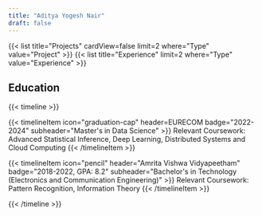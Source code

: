 ```yaml
---
title: "Aditya Yogesh Nair"
draft: false
---
```

{{< list title="Projects" cardView=false limit=2 where="Type" value="Project" >}}
{{< list title="Experience" limit=2 where="Type" value="Experience" >}}
## Education
{{< timeline >}}

{{< timelineItem icon="graduation-cap" header=EURECOM badge="2022-2024" subheader="Master's in Data Science" >}}
Relevant Coursework: Advanced Statistical Inference, Deep Learning, Distributed Systems and Cloud Computing
{{< /timelineItem >}}

{{< timelineItem icon="pencil" header="Amrita Vishwa Vidyapeetham" badge="2018-2022, GPA: 8.2" subheader="Bachelor's in Technology (Electronics and Communication Engineering)" >}}
Relevant Coursework: Pattern Recognition, Information Theory
{{< /timelineItem >}}

{{< /timeline >}}